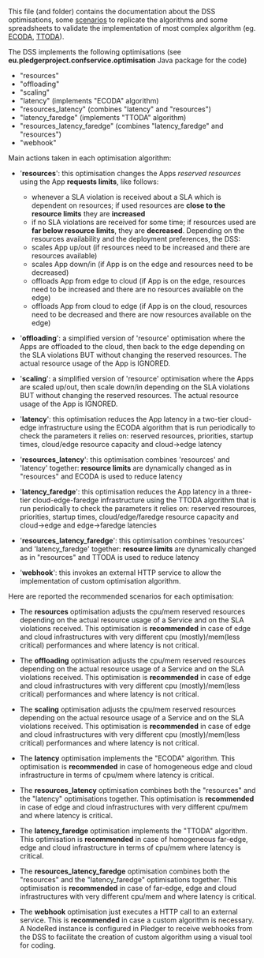 This file (and folder) contains the documentation about the DSS optimisations, some [scenarios](optimisation_scenarios.md) to replicate the algorithms and some spreadsheets to validate the implementation of most complex algorithm (eg. [ECODA](ECODA.ods), [TTODA](TTODA.ods)).

The DSS implements the following optimisations (see **eu.pledgerproject.confservice.optimisation** Java package for the code)
- "resources"
- "offloading"
- "scaling"
- "latency" (implements "ECODA" algorithm)
- "resources_latency" (combines "latency" and "resources")
- "latency_faredge" (implements "TTODA" algorithm)
- "resources_latency_faredge" (combines "latency_faredge" and "resources")
- "webhook"

Main actions taken in each optimisation algorithm:

- '**resources**': this optimisation changes the Apps *reserved resources* using the App **requests limits**, like follows:
    - whenever a SLA violation is received about a SLA which is dependent on resources; if used resources are **close to the resource limits** they are **increased**
    - if no SLA violations are received for some time; if resources used are **far below resource limits**, they are **decreased**.
  Depending on the resources availability and the deployment preferences, the DSS:
    - scales App up/out (if resources need to be increased and there are resources available)
    - scales App down/in (if App is on the edge and resources need to be decreased)
    - offloads App from edge to cloud (if App is on the edge, resources need to be increased and there are no resources available on the edge)
    - offloads App from cloud to edge (if App is on the cloud, resources need to be decreased and there are now resources available on the edge)

-  '**offloading**': a simplified version of 'resource' optimisation where the Apps are offloaded to the cloud, then back to the edge depending on the SLA violations BUT without changing the reserved resources. The actual resource usage of the App is IGNORED.
-  '**scaling**': a simplified version of 'resource' optimisation where the Apps are scaled up/out, then scale down/in depending on the SLA violations BUT without changing the reserved resources. The actual resource usage of the App is IGNORED.
-  '**latency**': this optimisation reduces the App latency in a two-tier cloud-edge infrastructure using the ECODA  algorithm that is run periodically to check the parameters it relies on: reserved resources, priorities, startup times, cloud/edge resource capacity and cloud->edge latency
-  '**resources_latency**': this optimisation combines 'resources' and 'latency' together: **resource limits** are dynamically changed as in "resources" and ECODA is used to reduce latency
-  '**latency_faredge**': this optimisation reduces the App latency in a three-tier cloud-edge-faredge infrastructure using the TTODA algorithm that is run periodically to check the parameters it relies on: reserved resources, priorities, startup times, cloud/edge/faredge resource capacity and cloud->edge and edge->faredge latencies
-  '**resources_latency_faredge**': this optimisation combines 'resources' and 'latency_faredge' together: **resource limits** are dynamically changed as in "resources" and TTODA is used to reduce latency
-  '**webhook**': this invokes an external HTTP service to allow the implementation of custom optimisation algorithm.


Here are reported the recommended scenarios for each optimisation:

- The **resources** optimisation adjusts the cpu/mem reserved resources depending on the actual resource usage of a Service and on the SLA violations received. This optimisation is **recommended** in case of edge and cloud infrastructures with very different cpu (mostly)/mem(less critical) performances and where latency is not critical.

- The **offloading** optimisation adjusts the cpu/mem reserved resources depending on the actual resource usage of a Service and on the SLA violations received. This optimisation is **recommended** in case of edge and cloud infrastructures with very different cpu (mostly)/mem(less critical) performances and where latency is not critical.

- The **scaling** optimisation adjusts the cpu/mem reserved resources depending on the actual resource usage of a Service and on the SLA violations received. This optimisation is **recommended** in case of edge and cloud infrastructures with very different cpu (mostly)/mem(less critical) performances and where latency is not critical.

- The **latency** optimisation implements the "ECODA" algorithm. This optimisation is **recommended** in case of homogeneous edge and cloud infrastructure in terms of cpu/mem where latency is critical.

- The **resources_latency** optimisation combines both the "resources" and the "latency" optimisations together. This optimisation is **recommended** in case of edge and cloud infrastructures with very different cpu/mem and where latency is critical.

- The **latency_faredge** optimisation implements the "TTODA" algorithm. This optimisation is **recommended** in case of homogeneous far-edge, edge and cloud infrastructure in terms of cpu/mem where latency is critical.

- The **resources_latency_faredge** optimisation combines both the "resources" and the "latency_faredge" optimisations together. This optimisation is **recommended** in case of far-edge, edge and cloud infrastructures with very different cpu/mem and where latency is critical.

- The **webhook** optimisation just executes a HTTP call to an external service. This is **recommended** in case a custom algorithm is necessary. A NodeRed instance is configured in Pledger to receive webhooks from the DSS to facilitate the creation of custom algorithm using a visual tool for coding.


